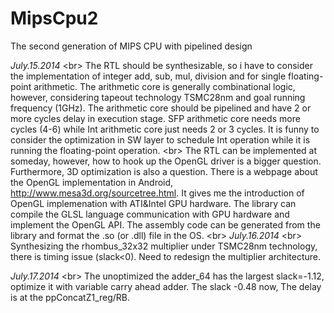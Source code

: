 MipsCpu2
========

The second generation of MIPS CPU with pipelined design


*July.15.2014* <br\>
The RTL should be synthesizable, so i have to consider the implementation of integer add, sub, mul, division and
for single floating-point arithmetic. The arithmetic core is generally combinational logic, however, considering 
tapeout technology TSMC28nm and goal running frequency (1GHz). The arithmetic core should be pipelined and have 
2 or more cycles delay in execution stage. SFP arithmetic core needs more cycles (4-6) while Int arithmetic core just 
needs 2 or 3 cycles. It is funny to consider the optimization in SW layer to schedule Int operation while it is 
running the floating-point operation. <br\>
The RTL can be implemented at someday, however, how to hook up the OpenGL driver is a bigger question. Furthermore,
3D optimization is also a question. There is a webpage about the OpenGL implementation in Android, http://www.mesa3d.org/sourcetree.html. It gives me the introduction of OpenGL implemenation with ATI&Intel GPU 
hardware. The library can compile the GLSL language communication with GPU hardware and implement the OpenGL API.
The assembly code can be generated from the library and format the .so (or .dll) file in the OS. 
<br\>
*July.16.2014* <br\>
Synthesizing the rhombus_32x32 multiplier under TSMC28nm technology, there is timing issue (slack<0). Need to redesign
the multiplier architecture. 

*July.17.2014* <br\>
The unoptimized the adder_64 has the largest slack=-1.12, optimize it with variable carry ahead adder. The slack -0.48 
now, The delay is at the ppConcatZ1_reg/RB. 

